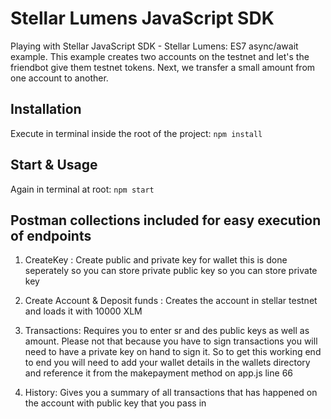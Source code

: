 # Stellar Lumens JavaScript SDK
Playing with Stellar JavaScript SDK - Stellar Lumens: ES7 async/await example.
This example creates two accounts on the testnet and let's the friendbot give them testnet tokens.
Next, we transfer a small amount from one account to another.

## Installation
Execute in terminal inside the root of the project:
`npm install`

## Start & Usage
Again in terminal at root:
`npm start`

## Postman collections included for easy execution of endpoints
1. CreateKey : Create public and private key for wallet this is done seperately so you can store private public key so you can store private key

2. Create Account & Deposit funds : Creates the account in stellar testnet and loads it with 10000 XLM

3. Transactions: Requires you to enter sr and des public keys as well as amount. Please not that because you have to sign transactions you will need to have a private key on hand to sign it. So to get this working end to end you will need to add your wallet details in the wallets directory and reference it from the makepayment method on app.js line 66

4. History: Gives you a summary of all transactions that has happened on the account with public key that you pass in


